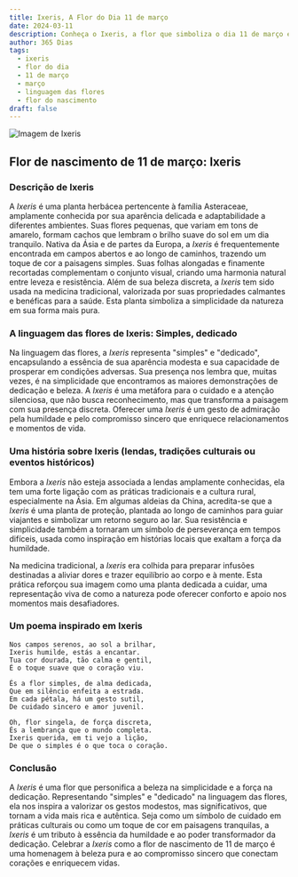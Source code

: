 ```yaml
---
title: Ixeris, A Flor do Dia 11 de março
date: 2024-03-11
description: Conheça o Ixeris, a flor que simboliza o dia 11 de março e seu significado 'Simples, dedicado'. Explore a beleza e o simbolismo desta flor encantadora.
author: 365 Dias
tags:
  - ixeris
  - flor do dia
  - 11 de março
  - março
  - linguagem das flores
  - flor do nascimento
draft: false
---
```


![Imagem de Ixeris](https://cdn.pixabay.com/photo/2020/05/16/11/18/bee-5177103_1280.jpg#center)


## Flor de nascimento de 11 de março: Ixeris

### Descrição de Ixeris

A _Ixeris_ é uma planta herbácea pertencente à família Asteraceae, amplamente conhecida por sua aparência delicada e adaptabilidade a diferentes ambientes. Suas flores pequenas, que variam em tons de amarelo, formam cachos que lembram o brilho suave do sol em um dia tranquilo. Nativa da Ásia e de partes da Europa, a _Ixeris_ é frequentemente encontrada em campos abertos e ao longo de caminhos, trazendo um toque de cor a paisagens simples. Suas folhas alongadas e finamente recortadas complementam o conjunto visual, criando uma harmonia natural entre leveza e resistência. Além de sua beleza discreta, a _Ixeris_ tem sido usada na medicina tradicional, valorizada por suas propriedades calmantes e benéficas para a saúde. Esta planta simboliza a simplicidade da natureza em sua forma mais pura.

### A linguagem das flores de Ixeris: Simples, dedicado

Na linguagem das flores, a _Ixeris_ representa "simples" e "dedicado", encapsulando a essência de sua aparência modesta e sua capacidade de prosperar em condições adversas. Sua presença nos lembra que, muitas vezes, é na simplicidade que encontramos as maiores demonstrações de dedicação e beleza. A _Ixeris_ é uma metáfora para o cuidado e a atenção silenciosa, que não busca reconhecimento, mas que transforma a paisagem com sua presença discreta. Oferecer uma _Ixeris_ é um gesto de admiração pela humildade e pelo compromisso sincero que enriquece relacionamentos e momentos de vida.

### Uma história sobre Ixeris (lendas, tradições culturais ou eventos históricos)

Embora a _Ixeris_ não esteja associada a lendas amplamente conhecidas, ela tem uma forte ligação com as práticas tradicionais e a cultura rural, especialmente na Ásia. Em algumas aldeias da China, acredita-se que a _Ixeris_ é uma planta de proteção, plantada ao longo de caminhos para guiar viajantes e simbolizar um retorno seguro ao lar. Sua resistência e simplicidade também a tornaram um símbolo de perseverança em tempos difíceis, usada como inspiração em histórias locais que exaltam a força da humildade.

Na medicina tradicional, a _Ixeris_ era colhida para preparar infusões destinadas a aliviar dores e trazer equilíbrio ao corpo e à mente. Esta prática reforçou sua imagem como uma planta dedicada a cuidar, uma representação viva de como a natureza pode oferecer conforto e apoio nos momentos mais desafiadores.

### Um poema inspirado em Ixeris

```
Nos campos serenos, ao sol a brilhar,  
Ixeris humilde, estás a encantar.  
Tua cor dourada, tão calma e gentil,  
É o toque suave que o coração viu.  

És a flor simples, de alma dedicada,  
Que em silêncio enfeita a estrada.  
Em cada pétala, há um gesto sutil,  
De cuidado sincero e amor juvenil.  

Oh, flor singela, de força discreta,  
És a lembrança que o mundo completa.  
Ixeris querida, em ti vejo a lição,  
De que o simples é o que toca o coração.
```

### Conclusão

A _Ixeris_ é uma flor que personifica a beleza na simplicidade e a força na dedicação. Representando "simples" e "dedicado" na linguagem das flores, ela nos inspira a valorizar os gestos modestos, mas significativos, que tornam a vida mais rica e autêntica. Seja como um símbolo de cuidado em práticas culturais ou como um toque de cor em paisagens tranquilas, a _Ixeris_ é um tributo à essência da humildade e ao poder transformador da dedicação. Celebrar a _Ixeris_ como a flor de nascimento de 11 de março é uma homenagem à beleza pura e ao compromisso sincero que conectam corações e enriquecem vidas.